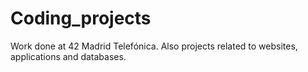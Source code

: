 # Coding_projects
Work done at 42 Madrid Telefónica. Also projects related to websites, applications and databases.